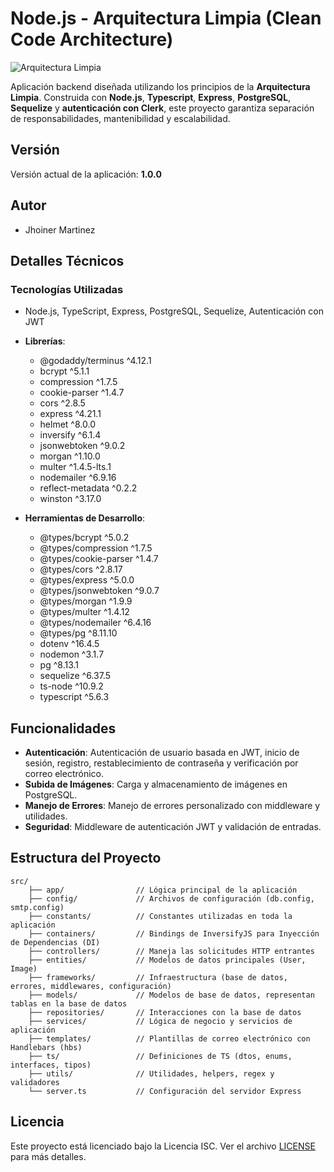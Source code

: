 # Node.js - Arquitectura Limpia (Clean Code Architecture)

![Arquitectura Limpia](https://i.ibb.co/S0MQVFN/68747470733a2f2f626c6f672e636c65616e636f6465722e636f6d2f756e636c652d626f622f696d616765732f323031322d.jpg)

Aplicación backend diseñada utilizando los principios de la **Arquitectura Limpia**. Construida con **Node.js**, **Typescript**, **Express**, **PostgreSQL**, **Sequelize** y **autenticación con Clerk**, este proyecto garantiza separación de responsabilidades, mantenibilidad y escalabilidad.

## Versión

Versión actual de la aplicación: **1.0.0**

## Autor

- Jhoiner Martinez

## Detalles Técnicos

### Tecnologías Utilizadas

- Node.js, TypeScript, Express, PostgreSQL, Sequelize, Autenticación con JWT

- **Librerías**:

  - @godaddy/terminus ^4.12.1
  - bcrypt ^5.1.1
  - compression ^1.7.5
  - cookie-parser ^1.4.7
  - cors ^2.8.5
  - express ^4.21.1
  - helmet ^8.0.0
  - inversify ^6.1.4
  - jsonwebtoken ^9.0.2
  - morgan ^1.10.0
  - multer ^1.4.5-lts.1
  - nodemailer ^6.9.16
  - reflect-metadata ^0.2.2
  - winston ^3.17.0

- **Herramientas de Desarrollo**:

  - @types/bcrypt ^5.0.2
  - @types/compression ^1.7.5
  - @types/cookie-parser ^1.4.7
  - @types/cors ^2.8.17
  - @types/express ^5.0.0
  - @types/jsonwebtoken ^9.0.7
  - @types/morgan ^1.9.9
  - @types/multer ^1.4.12
  - @types/nodemailer ^6.4.16
  - @types/pg ^8.11.10
  - dotenv ^16.4.5
  - nodemon ^3.1.7
  - pg ^8.13.1
  - sequelize ^6.37.5
  - ts-node ^10.9.2
  - typescript ^5.6.3

## Funcionalidades

- **Autenticación**: Autenticación de usuario basada en JWT, inicio de sesión, registro, restablecimiento de contraseña y verificación por correo electrónico.
- **Subida de Imágenes**: Carga y almacenamiento de imágenes en PostgreSQL.
- **Manejo de Errores**: Manejo de errores personalizado con middleware y utilidades.
- **Seguridad**: Middleware de autenticación JWT y validación de entradas.

## Estructura del Proyecto

```
src/
    ├── app/                // Lógica principal de la aplicación
    ├── config/             // Archivos de configuración (db.config, smtp.config)
    ├── constants/          // Constantes utilizadas en toda la aplicación
    ├── containers/         // Bindings de InversifyJS para Inyección de Dependencias (DI)
    ├── controllers/        // Maneja las solicitudes HTTP entrantes
    ├── entities/           // Modelos de datos principales (User, Image)
    ├── frameworks/         // Infraestructura (base de datos, errores, middlewares, configuración)
    ├── models/             // Modelos de base de datos, representan tablas en la base de datos
    ├── repositories/       // Interacciones con la base de datos
    ├── services/           // Lógica de negocio y servicios de aplicación
    ├── templates/          // Plantillas de correo electrónico con Handlebars (hbs)
    ├── ts/                 // Definiciones de TS (dtos, enums, interfaces, tipos)
    ├── utils/              // Utilidades, helpers, regex y validadores
    └── server.ts           // Configuración del servidor Express
```

## Licencia

Este proyecto está licenciado bajo la Licencia ISC. Ver el archivo [LICENSE](LICENSE) para más detalles.

